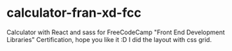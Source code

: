 # calculator-fran-xd-fcc

Calculator with React and sass for FreeCodeCamp "Front End Development Libraries" Certification, hope you like it :D
I did the layout with css grid.
